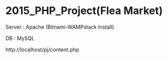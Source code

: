 # 2015_PHP_Project(Flea Market)

Server : Apache (Bitnami-WAMPstack Install)

DB : MySQL

http://localhost/pj/content.php
